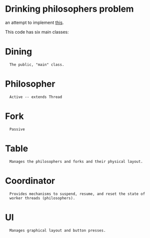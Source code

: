 # Drinking philosophers problem

an attempt to implement [this](https://www.cs.utexas.edu/users/misra/scannedPdf.dir/DrinkingPhil.pdf).

This code has six main classes:
#  Dining
      The public, "main" class.
#  Philosopher
      Active -- extends Thread
#  Fork
      Passive
#  Table
      Manages the philosophers and forks and their physical layout.
#  Coordinator
      Provides mechanisms to suspend, resume, and reset the state of
      worker threads (philosophers).
#  UI
      Manages graphical layout and button presses.
